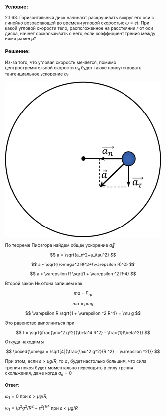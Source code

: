 ###  Условие:

$2.1.63.$ Горизонтальный диск начинают раскручивать вокруг его оси с линейно возрастающей во времени угловой скоростью $\omega = \varepsilon t$. При какой угловой скорости тело, расположенное на расстоянии $r$ от оси диска, начнет соскальзывать с него, если коэффициент трения между ними равен $\mu$?

###  Решение:

Из-за того, что угловая скорость меняется, помимо центростремительной скорости $a_{н}$ будет также присутствовать тангенциальное ускорение $a_\tau$

![ Компоненты ускорения на расстоянии $r$ от центра |613x613, 42%](../../img/2.1.63/draw.png)

По теореме Пифагора найдем общее ускорение $\vec{a}$

$$
a = \sqrt{a_n^2+a_\tau^2}
$$

$$
a = \sqrt{(\omega^2 R)^2+(\varepsilon R)^2}
$$

$$
a = \varepsilon R \sqrt{1 + \varepsilon ^2 R^4}
$$

Второй закон Ньютона запишем как

$$
ma = F_{тр}
$$

$$
ma = \mu mg
$$

$$
\varepsilon R \sqrt{1 + \varepsilon ^2 R^4} = \mu g
$$

Это равенство выполниться при

$$
t = \sqrt{\frac{\mu^2 g^2}{\beta^4 R^2} - \frac{1}{\beta^2}}
$$

Откуда находим $\omega$

$$
\boxed{\omega = \sqrt[4]{\frac{\mu^2 g^2}{R ^2} − \varepsilon ^2)}}
$$

При этом, если $\varepsilon > \mu g/R$, то $a_\tau$ будет настолько большим, что сила трения покоя будет моментально переходить в силу трения скольжения, даже когда $a_n = 0$

#### Ответ:

$\omega_1 = 0$ при $\varepsilon > \mu g/R;$

$\omega_1 = {(\mu^2 g^2 / R^2 − \varepsilon ^2)}^{1/4}$ при $\varepsilon < \mu g/R$
